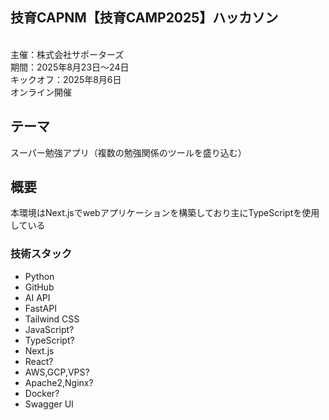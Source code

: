 ## 技育CAPNM【技育CAMP2025】ハッカソン
<br>
主催：株式会社サポーターズ<br>
期間：2025年8月23日～24日<br>
キックオフ：2025年8月6日<br>
オンライン開催


## テーマ
スーパー勉強アプリ（複数の勉強関係のツールを盛り込む）

## 概要
本環境はNext.jsでwebアプリケーションを構築しており主にTypeScriptを使用している

### 技術スタック

- Python
- GitHub
- AI API
- FastAPI
- Tailwind CSS
- JavaScript?
- TypeScript?
- Next.js
- React?
- AWS,GCP,VPS?
- Apache2,Nginx?
- Docker?
- Swagger UI
